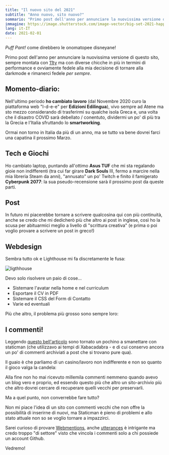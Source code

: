 ```yaml
---
title: "Il nuovo sito del 2021"
subtitle: "Anno nuovo, sito nuovo?"
sommario: "Primo post dell'anno per annunciare la nuovissima versione di questo sito, sempre montata su 11ty ma con diverse chicche in più in termini di performance"
immagine: https://image.shutterstock.com/image-vector/big-set-2021-happy-new-260nw-1728185728.jpg
lang: it-IT
date: 2021-02-01
---
```


_Puff Pant!_ come direbbero le onomatopee disneyane!

Primo post dell'anno per annunciare la nuovissima versione di questo sito, sempre montata con [11ty](https://www.11ty.dev/) ma con diverse chicche in più in termini di performance e ovviamente fedele alla mia decisione di tornare alla darkmode e rimanerci fedele _per sempre_. 

## Momento-diario: 

Nell'ultimo periodo **ho cambiato lavoro** (dal Novembre 2020 curo la piattaforma web "I-d-e-e" per **Edizioni Edilingua**), vivo sempre ad Atene ma sto mezzo considerando di trasferirmi su qualche isola Greca e, una volta che il disastro COVID sarà debellato / conentuto, dividermi un po' di più tra la Grecia e l'Italia sfruttando lo **smartworking**.

Ormai non torno in Italia da più di un anno, ma se tutto va bene dovrei farci una capatina il prossimo Marzo.

## Tech e Giochi

Ho cambiato laptop, puntando all'ottimo **Asus TUF** che mi sta regalando gioie non indifferenti (tra cui far girare **Dark Souls** III, fermo a marcire nella mia libreria Steam da anni), "annusato" un po' Twitch e finito il famigerato **Cyberpunk 2077**: la sua pseudo-recensione sarà il prossimo post da queste parti.

## Post

In futuro mi piacerebbe tornare a scrivere qualcosina qui con più continuità, anche se credo che mi dedicherò più che altro ai post in inglese, così ho la scusa per abituarmici meglio a livello di "scrittura creativa" (e prima o poi voglio provare a scrivere un post in greco!)

## Webdesign

Sembra tutto ok e Lighthouse mi fa discretamente le fusa:

![ligthhouse](/img/lighthouse.jpg)

Devo solo risolvere un paio di cose...

- Sistemare l'avatar nella home e nel curriculum
- Esportare il CV in PDF
- Sistemare il CSS del Form di Contatto
- Varie ed eventuali

Più che altro, il problema più grosso sono sempre loro: 

## I commenti!

Leggendo [questo bell'articolo](https://kabardinovd.com/posts/eleventy-staticman/) sono tornato un pochino a smanettare con staticman (che utilizzavo ai tempi di Xabacadabra - e di cui conservo ancora un po' di commenti archiviati a post che si trovano pure qua).

Il guaio è che parliamo di un casino/lavoro non indifferente e non so quanto il gioco valga la candela: 

Alla fine non ho mai ricevuto millemila commenti nemmeno quando avevo un blog vero e proprio, ed essendo questo più che altro un sito-archivio più che altro dovrei cercare di recuperare quelli vecchi per preservarli.

Ma a quel punto, non converrebbe fare tutto?

Non mi piace l'idea di un sito con commenti vecchi che non offre la possibilità di inserirne di nuovi, ma Staticman è pieno di problemi e allo stato attuale non so se voglio tornare a impazzirci.

Sarei curioso di provare [Webmentions](https://nicolas-hoizey.com/articles/2017/07/27/so-long-disqus-hello-webmentions/), anche [utterances](https://utteranc.es/) è intrigante ma credo troppo "di settore" visto che vincola i commenti solo a chi possiede un account Github.

Vedremo!